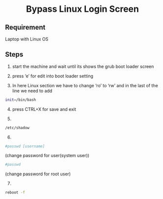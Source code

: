 <h1 align="center">Bypass Linux Login Screen</h1>

## Requirement

Laptop with Linux OS

## Steps

1. start the machine and wait until its shows the grub boot loader screen

2. press ‘e’ for edit into boot loader setting

3. In here Linux section we have to change ‘ro’ to ‘rw’ and in the last of the line we need to add
```bash
init=/bin/bash
```


4. press CTRL+X for save and exit

5. 
```bash
/etc/shadow
```


6. 
```bash
#passwd [username]
```
(change password for user(system user))

```bash
#passwd
```
(change password for root user)


7. 
```bash
reboot -f
```
